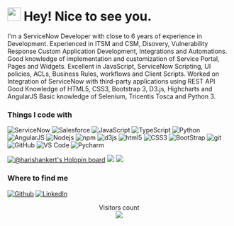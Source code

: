 <!--
**harishankert/harishankert** is a ✨ _special_ ✨ repository because its `README.md` (this file) appears on your GitHub profile.

Here are some ideas to get you started:

- 🔭 I’m currently working on ...
- 🌱 I’m currently learning ...
- 👯 I’m looking to collaborate on ...
- 🤔 I’m looking for help with ...
- 💬 Ask me about ...
- 📫 How to reach me: ...
- 😄 Pronouns: ...
- ⚡ Fun fact: ...

-->

<h1><img src="https://emojis.slackmojis.com/emojis/images/1531849430/4246/blob-sunglasses.gif?1531849430" width="30"/> Hey! Nice to see you.</h1>


I'm a ServiceNow Developer with close to 6 years of experience in Development. Experienced in ITSM and CSM, Disovery, Vulnerability Response Custom Application Development, Integrations and Automations. Good knowledge of implementation and customization of Service Portal, Pages and Widgets. Excellent in JavaScript, ServiceNow Scripting, UI policies, ACLs, Business Rules, workflows and Client Scripts. Worked on Integration of ServiceNow with third-party applications using REST API Good Knowledge of HTML5, CSS3, Bootstrap 3, D3.js, Highcharts and AngularJS Basic knowledge of Selenium, Tricentis Tosca and Python 3.

<h3>Things I code with</h3>
<p>
<img alt="ServiceNow" src="https://img.shields.io/badge/-ServiceNow-112f04?style=flat-square&logo=ServiceNow&logoColor=black" />
<img alt="Salesforce" src="https://img.shields.io/badge/-Salesforce-17A0DB?style=flat-square&logo=Salesforce&logoColor=black" />
<img alt="JavaScript" src="https://img.shields.io/badge/-JavaScript-FFFF00?style=flat-square&logo=JavaScript&logoColor=black" />
<img alt="TypeScript" src="https://img.shields.io/badge/-TypeScript-007ACC?style=flat-square&logo=typescript&logoColor=white" />
<img alt="Python" src="https://img.shields.io/badge/-Python-000000?style=flat-square&logo=python&logoColor=white" />
<img alt="AngularJS" src="https://img.shields.io/badge/-AngularJS-E34F26?style=flat-square&logo=AngularJS&logoColor=white" />
<img alt="Nodejs" src="https://img.shields.io/badge/-Nodejs-43853d?style=flat-square&logo=Node.js&logoColor=white" />
<img alt="npm" src="https://img.shields.io/badge/-NPM-CB3837?style=flat-square&logo=npm&logoColor=white" />
<img alt="d3js" src="https://img.shields.io/badge/-D3.js-F9A03C?style=flat-square&logo=d3.js&logoColor=white" />
<img alt="html5" src="https://img.shields.io/badge/-HTML5-E34F26?style=flat-square&logo=html5&logoColor=white" />
<img alt="CSS3" src="https://img.shields.io/badge/-CSS3-FFFF00?style=flat-square&logo=CSS3&logoColor=black" />
<img alt="BootStrap" src="https://img.shields.io/badge/-BootStrap-8DD6F9?style=flat-square&logo=Bootstrap&logoColor=black" />
<img alt="git" src="https://img.shields.io/badge/-Git-F05032?style=flat-square&logo=git&logoColor=white" />
<img alt="GitHub" src="https://img.shields.io/badge/-GitHub-000000?style=flat-square&logo=GitHub&logoColor=white" />
<img alt="VS Code" src="https://img.shields.io/badge/-Visual%20Studio%20Code-CC6699?style=flat-square&logo=Visual%20Studio%20Code&logoColor=black" />
<img alt="Pycharm" src="https://img.shields.io/badge/-PyCharm-000000?style=flat-square&logo=pycharm&logoColor=white" />
</p>


[![@harishankert's Holopin board](https://holopin.io/api/user/board?user=harishankert)](https://holopin.io/@harishankert)
<img src="https://github-readme-stats.vercel.app/api?username=harishankert&show_icons=true&theme=dark"/>
<img src="https://github-readme-stats.vercel.app/api/top-langs?username=harishankert&theme=dark"/>


<h3>Where to find me</h3>
<p><a href="https://github.com/harishankert" target="_blank"><img alt="Github" src="https://img.shields.io/badge/GitHub-%2312100E.svg?&style=for-the-badge&logo=Github&logoColor=white" /></a>  <a href="https://www.linkedin.com/in/harishankert/" target="_blank"><img alt="LinkedIn" src="https://img.shields.io/badge/linkedin-%230077B5.svg?&style=for-the-badge&logo=linkedin&logoColor=white" /></a>
</p>

<p align="center"> 
Visitors count<br>
<img src="https://profile-counter.glitch.me/harishankert/count.svg" />
</p>

